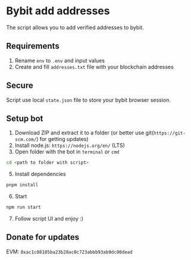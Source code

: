 # Bybit add addresses

The script allows you to add verified addresses to bybit.

## Requirements

1. Rename `env` to `.env` and input values
2. Create and fill `addresses.txt` file with your blockchain addresses

## Secure

Script use local `state.json` file to store your bybit browser session.

## Setup bot

1. Download ZIP and extract it to a folder (or better use git(`https://git-scm.com/`) for getting updates)
2. Install node.js: `https://nodejs.org/en/` (LTS)
3. Open folder with the bot in `terminal` or `cmd`

```bash
cd <path to folder with script>
```

5. Install dependencies

```bash
pnpm install
```

6. Start

```bash
npm run start
```

7. Follow script UI and enjoy :)

## Donate for updates

EVM: `0xac1c08185ba23b28ac0c723abbb93ab9dc00dead`

